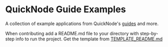 # QuickNode Guide Examples

A collection of example applications from QuickNode's [guides](https://quicknode.com/guides) and more.

When contributing add a README.md file to your directory with step-by-step info to run the project. Get the template from [TEMPLATE_README.md](https://github.com/quiknode-labs/qn-guide-examples/blob/main/TEMPLATE_README.md)